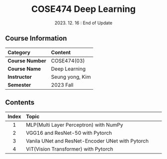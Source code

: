 # <div align="center"> COSE474 Deep Learning </div>

<div align="center"> 2023. 12. 16 : End of Update </div>

## Course Information
|Category|Content|
|:-|:-|
|__Course Number__|COSE474(03)|
|__Course Name__|Deep Learning|
|__Instructor__|Seung yong, Kim|
|__Semester__|2023 Fall|

## Contents
|Index|Topic　　　　　　　　　　　　　　　　　　　　　　　　　　　　　|
|:-:|:-|
|1    |MLP(Multi Layer Perceptron) with NumPy|
|2    |VGG16 and ResNet-50 with Pytorch|
|3    |Vanila UNet and ResNet-Encoder UNet with Pytorch|
|4    |ViT(Vision Transformer) with Pytorch|
